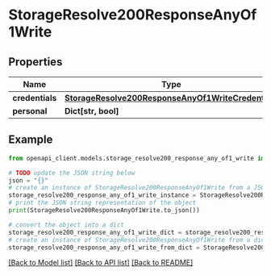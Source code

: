 # StorageResolve200ResponseAnyOf1Write


## Properties

Name | Type | Description | Notes
------------ | ------------- | ------------- | -------------
**credentials** | [**StorageResolve200ResponseAnyOf1WriteCredentials**](StorageResolve200ResponseAnyOf1WriteCredentials.md) |  | [optional] 
**personal** | **Dict[str, bool]** |  | [optional] 

## Example

```python
from openapi_client.models.storage_resolve200_response_any_of1_write import StorageResolve200ResponseAnyOf1Write

# TODO update the JSON string below
json = "{}"
# create an instance of StorageResolve200ResponseAnyOf1Write from a JSON string
storage_resolve200_response_any_of1_write_instance = StorageResolve200ResponseAnyOf1Write.from_json(json)
# print the JSON string representation of the object
print(StorageResolve200ResponseAnyOf1Write.to_json())

# convert the object into a dict
storage_resolve200_response_any_of1_write_dict = storage_resolve200_response_any_of1_write_instance.to_dict()
# create an instance of StorageResolve200ResponseAnyOf1Write from a dict
storage_resolve200_response_any_of1_write_from_dict = StorageResolve200ResponseAnyOf1Write.from_dict(storage_resolve200_response_any_of1_write_dict)
```
[[Back to Model list]](../README.md#documentation-for-models) [[Back to API list]](../README.md#documentation-for-api-endpoints) [[Back to README]](../README.md)


